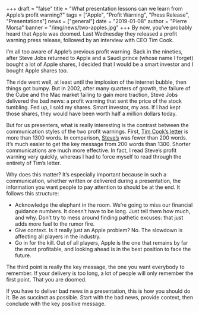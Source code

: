 +++
draft = "false"
title = "What presentation lessons can we learn from Apple’s profit warning?"
tags = ["Apple", "Profit Warning", "Press Release", "Presentations"]
news = ["general"]
date = "2019-01-08"
author = "Pierre Morsa"
banner = "/img/news/two-apples.jpg"
+++
By now, you’ve probably heard that Apple was doomed. Last Wednesday they released a profit warning press release, followed by an interview with CEO Tim Cook. 

I’m all too aware of Apple’s previous profit warning. Back in the nineties, after Steve Jobs returned to Apple and a Saudi prince (whose name I forget) bought a lot of Apple shares, I decided that I would be a smart investor and I bought Apple shares too. 

The ride went well, at least until the implosion of the internet bubble, then things got bumpy. But in 2002, after many quarters of growth, the failure of the Cube and the Mac market failing to gain more traction, Steve Jobs delivered the bad news: a profit warning that sent the price of the stock tumbling. Fed up, I sold my shares. Smart investor, my ass. If I had kept those shares, they would have been worth half a million dollars today.

But for us presenters, what is really interesting is the contrast between the communication styles of the two profit warnings. First, [Tim Cook’s letter](https://www.apple.com/newsroom/2019/01/letter-from-tim-cook-to-apple-investors/) is more than 1300 words. In comparison, [Steve’s](https://www.apple.com/newsroom/2002/06/18Apple-Revises-Third-Quarter-Guidance/) was fewer than 200 words. It’s much easier to get the key message from 200 words than 1300. Shorter communications are much more effective. In fact, I read Steve’s profit warning very quickly, whereas I had to force myself to read through the entirety of Tim’s letter. 

Why does this matter? It’s especially important because in such a communication, whether written or delivered during a presentation, the information you want people to pay attention to should be at the end. It follows this structure:

* Acknowledge the elephant in the room. We’re going to miss our financial guidance numbers. It doesn’t have to be long. Just tell them how much, and why. Don’t try to mess around finding pathetic excuses: that just adds more fuel to the rumor fire.
* Give context. Is it really just an Apple problem? No. The slowdown is affecting all players in the industry.
* Go in for the kill. Out of all players, Apple is the one that remains by far the most profitable, and looking ahead is in the best position to face the future.

The third point is really the key message, the one you want everybody to remember. If your delivery is too long, a lot of people will only remember the first point. That you are doomed.

If you have to deliver bad news in a presentation, this is how you should do it. Be as succinct as possible. Start with the bad news, provide context, then conclude with the key positive message.
